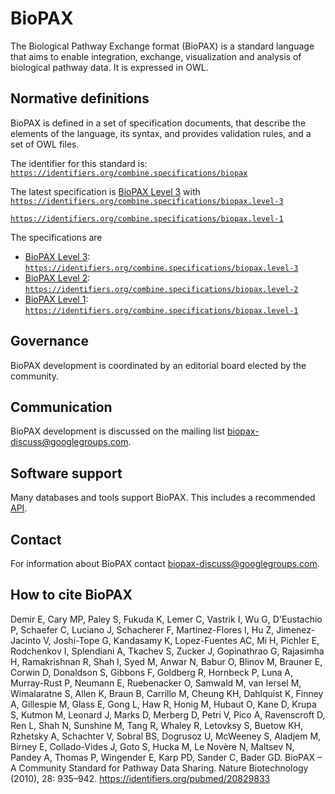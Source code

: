 # BioPAX

The Biological Pathway Exchange format (BioPAX) is a standard language that aims to enable integration, exchange, visualization and analysis of biological pathway data. It is expressed in OWL. 

## Normative definitions

BioPAX is defined in a set of specification documents, that describe the elements of the language, its syntax, and provides validation rules, and a set of OWL files. 

The identifier for this standard is: [`https://identifiers.org/combine.specifications/biopax`](https://identifiers.org/combine.specifications/biopax)

The latest specification is [BioPAX Level 3](biopax.level-3.md) with [`https://identifiers.org/combine.specifications/biopax.level-3`](https://identifiers.org/combine.specifications/biopax.level-3) 

[`https://identifiers.org/combine.specifications/biopax.level-1`](https://identifiers.org/combine.specifications/biopax.level-1)

The specifications are 
* [BioPAX Level 3](biopax.level-3.md): [`https://identifiers.org/combine.specifications/biopax.level-3`](https://identifiers.org/combine.specifications/biopax.level-3)
* [BioPAX Level 2](biopax.level-2.md): [`https://identifiers.org/combine.specifications/biopax.level-2`](https://identifiers.org/combine.specifications/biopax.level-2)
* [BioPAX Level 1](biopax.level-1.md): [`https://identifiers.org/combine.specifications/biopax.level-1`](https://identifiers.org/combine.specifications/biopax.level-1)

## Governance

BioPAX development is coordinated by an editorial board elected by the community. 

## Communication

BioPAX development is discussed on the mailing list [biopax-discuss@googlegroups.com](http://groups.google.com/group/biopax-discuss).

## Software support
Many databases and tools support BioPAX. This includes a recommended [API](http://www.biopax.org/mediawiki/index.php/Paxtools).

## Contact
For information about BioPAX contact [biopax-discuss@googlegroups.com](http://groups.google.com/group/biopax-discuss).

## How to cite BioPAX

Demir E, Cary MP, Paley S, Fukuda K, Lemer C, Vastrik I, Wu G, D'Eustachio P, Schaefer C, Luciano J, Schacherer F, Martinez-Flores I, Hu Z, Jimenez-Jacinto V, Joshi-Tope G, Kandasamy K, Lopez-Fuentes AC, Mi H, Pichler E, Rodchenkov I, Splendiani A, Tkachev S, Zucker J, Gopinathrao G, Rajasimha H, Ramakrishnan R, Shah I, Syed M, Anwar N, Babur O, Blinov M, Brauner E, Corwin D, Donaldson S, Gibbons F, Goldberg R, Hornbeck P, Luna A, Murray-Rust P, Neumann E, Ruebenacker O, Samwald M, van Iersel M, Wimalaratne S, Allen K, Braun B, Carrillo M, Cheung KH, Dahlquist K, Finney A, Gillespie M, Glass E, Gong L, Haw R, Honig M, Hubaut O, Kane D, Krupa S, Kutmon M, Leonard J, Marks D, Merberg D, Petri V, Pico A, Ravenscroft D, Ren L, Shah N, Sunshine M, Tang R, Whaley R, Letovksy S, Buetow KH, Rzhetsky A, Schachter V, Sobral BS, Dogrusoz U, McWeeney S, Aladjem M, Birney E, Collado-Vides J, Goto S, Hucka M, Le Novère N, Maltsev N, Pandey A, Thomas P, Wingender E, Karp PD, Sander C, Bader GD. BioPAX – A Community Standard for Pathway Data Sharing. Nature Biotechnology (2010), 28: 935–942. https://identifiers.org/pubmed/20829833
